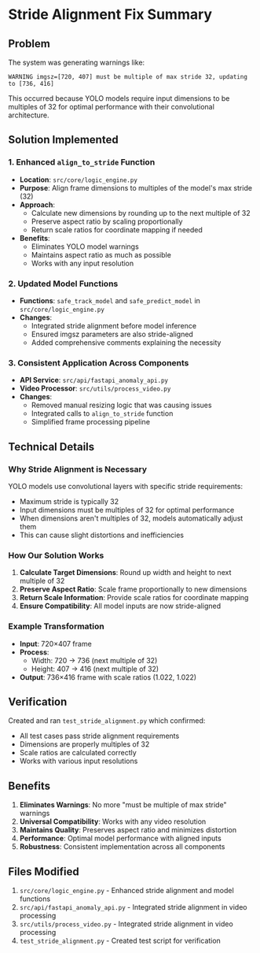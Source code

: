 # Stride Alignment Fix Summary

## Problem
The system was generating warnings like:
```
WARNING imgsz=[720, 407] must be multiple of max stride 32, updating to [736, 416]
```

This occurred because YOLO models require input dimensions to be multiples of 32 for optimal performance with their convolutional architecture.

## Solution Implemented

### 1. Enhanced `align_to_stride` Function
- **Location**: `src/core/logic_engine.py`
- **Purpose**: Align frame dimensions to multiples of the model's max stride (32)
- **Approach**: 
  - Calculate new dimensions by rounding up to the next multiple of 32
  - Preserve aspect ratio by scaling proportionally
  - Return scale ratios for coordinate mapping if needed
- **Benefits**: 
  - Eliminates YOLO model warnings
  - Maintains aspect ratio as much as possible
  - Works with any input resolution

### 2. Updated Model Functions
- **Functions**: `safe_track_model` and `safe_predict_model` in `src/core/logic_engine.py`
- **Changes**: 
  - Integrated stride alignment before model inference
  - Ensured imgsz parameters are also stride-aligned
  - Added comprehensive comments explaining the necessity

### 3. Consistent Application Across Components
- **API Service**: `src/api/fastapi_anomaly_api.py`
- **Video Processor**: `src/utils/process_video.py`
- **Changes**:
  - Removed manual resizing logic that was causing issues
  - Integrated calls to `align_to_stride` function
  - Simplified frame processing pipeline

## Technical Details

### Why Stride Alignment is Necessary
YOLO models use convolutional layers with specific stride requirements:
- Maximum stride is typically 32
- Input dimensions must be multiples of 32 for optimal performance
- When dimensions aren't multiples of 32, models automatically adjust them
- This can cause slight distortions and inefficiencies

### How Our Solution Works
1. **Calculate Target Dimensions**: Round up width and height to next multiple of 32
2. **Preserve Aspect Ratio**: Scale frame proportionally to new dimensions
3. **Return Scale Information**: Provide scale ratios for coordinate mapping
4. **Ensure Compatibility**: All model inputs are now stride-aligned

### Example Transformation
- **Input**: 720×407 frame
- **Process**: 
  - Width: 720 → 736 (next multiple of 32)
  - Height: 407 → 416 (next multiple of 32)
- **Output**: 736×416 frame with scale ratios (1.022, 1.022)

## Verification
Created and ran `test_stride_alignment.py` which confirmed:
- All test cases pass stride alignment requirements
- Dimensions are properly multiples of 32
- Scale ratios are calculated correctly
- Works with various input resolutions

## Benefits
1. **Eliminates Warnings**: No more "must be multiple of max stride" warnings
2. **Universal Compatibility**: Works with any video resolution
3. **Maintains Quality**: Preserves aspect ratio and minimizes distortion
4. **Performance**: Optimal model performance with aligned inputs
5. **Robustness**: Consistent implementation across all components

## Files Modified
1. `src/core/logic_engine.py` - Enhanced stride alignment and model functions
2. `src/api/fastapi_anomaly_api.py` - Integrated stride alignment in video processing
3. `src/utils/process_video.py` - Integrated stride alignment in video processing
4. `test_stride_alignment.py` - Created test script for verification